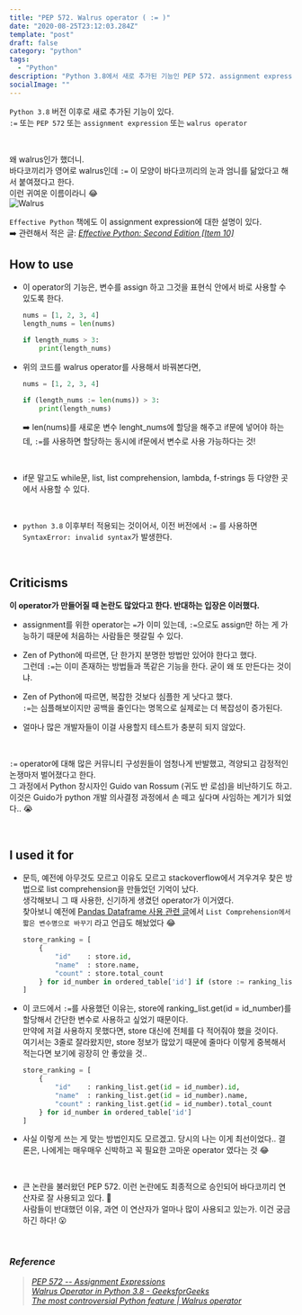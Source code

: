 ```yaml
---
title: "PEP 572. Walrus operator ( := )"
date: "2020-08-25T23:12:03.284Z"
template: "post"
draft: false
category: "python"
tags:
  - "Python"
description: "Python 3.8에서 새로 추가된 기능인 PEP 572. assignment expression인 := 모양의 walrus operator"
socialImage: ""
---
```



`Python 3.8` 버전 이후로 새로 추가된 기능이 있다.  
`:=` 또는 `PEP 572` 또는 `assignment expression` 또는 `walrus operator`

<br>

왜 walrus인가 했더니.  
바다코끼리가 영어로 walrus인데 `:=` 이 모양이 바다코끼리의 눈과 엄니를 닮았다고 해서 붙여졌다고 한다.  
이런 귀여운 이름이라니 :joy:  
![Walrus](https://user-images.githubusercontent.com/53142539/91169544-811fe480-e712-11ea-9ef0-1ed0a4c7a24c.png)

 `Effective Python` 책에도 이 assignment expression에 대한 설명이 있다.  
 :arrow_right: 관련해서 적은 글: [_Effective Python: Second Edition [Item 10]_](https://hong-dev.github.io/effective_python/item_8_to_10/)


## How to use

* 이 operator의 기능은, 변수를 assign 하고 그것을 표현식 안에서 바로 사용할 수 있도록 한다.

  ```python
  nums = [1, 2, 3, 4]
  length_nums = len(nums)

  if length_nums > 3:
      print(length_nums)
  ```

* 위의 코드를 walrus operator를 사용해서 바꿔본다면,

  ```python
  nums = [1, 2, 3, 4]

  if (length_nums := len(nums)) > 3:
      print(length_nums)
  ```

  :arrow_right: len(nums)를 새로운 변수 lenght_nums에 할당을 해주고 if문에 넣어야 하는데, `:=`를 사용하면 할당하는 동시에 if문에서 변수로 사용 가능하다는 것!

<br>

* if문 말고도 while문, list, list comprehension, lambda, f-strings 등 다양한 곳에서 사용할 수 있다.

<br>

* `python 3.8` 이후부터 적용되는 것이어서, 이전 버전에서 `:=` 를 사용하면 `SyntaxError: invalid syntax`가 발생한다.

<br>

## Criticisms

**이 operator가 만들어질 때 논란도 많았다고 한다. 반대하는 입장은 이러했다.**

<p>

* assignment를 위한 operator는 `=`가 이미 있는데, `:=`으로도 assign만 하는 게 가능하기 때문에 처음하는 사람들은 헷갈릴 수 있다.

</p>
<p>

* Zen of Python에 따르면, 단 한가지 분명한 방법만 있어야 한다고 했다.  
그런데 `:=`는 이미 존재하는 방법들과 똑같은 기능을 한다. 굳이 왜 또 만든다는 것이냐.

</p>
<p>

* Zen of Python에 따르면, 복잡한 것보다 심플한 게 낫다고 했다.  
`:=`는 심플해보이지만 공백을 줄인다는 명목으로 실제로는 더 복잡성이 증가된다.

</p>

* 얼마나 많은 개발자들이 이걸 사용할지 테스트가 충분히 되지 않았다.

<br>

`:=` operator에 대해 많은 커뮤니티 구성원들이 엄청나게 반발했고, 격양되고 감정적인 논쟁마저 벌어졌다고 한다.  
그 과정에서 Python 창시자인 Guido van Rossum (귀도 반 로섬)을 비난하기도 하고.  
이것은 Guido가 python 개발 의사결정 과정에서 손 떼고 싶다며 사임하는 계기가 되었다.. :sob:  

<br>

## I used it for

* 문득, 예전에 아무것도 모르고 이유도 모르고 stackoverflow에서 겨우겨우 찾은 방법으로 list comprehension을 만들었던 기억이 났다.  
생각해보니 그 때 사용한, 신기하게 생겼던 operator가 이거였다.  
찾아보니 예전에 [Pandas Dataframe 사용 관련 글](https://hong-dev.github.io/gopizza/dataframe/)에서 `List Comprehension에서 짧은 변수명으로 바꾸기` 라고 언급도 해놨었다 :joy:

  ```python
  store_ranking = [
      {
          "id"    : store.id,
          "name"  : store.name,
          "count" : store.total_count
      } for id_number in ordered_table['id'] if (store := ranking_list.get(id = id_number))
  ]
  ```

* 이 코드에서 `:=`를 사용했던 이유는, store에 ranking\_list.get(id = id_number)를 할당해서 간단한 변수로 사용하고 싶었기 때문이다.  
만약에 저걸 사용하지 못했다면, store 대신에 전체를 다 적어줘야 했을 것이다.  
여기서는 3줄로 잘라왔지만, store 정보가 많았기 때문에 줄마다 이렇게 중복해서 적는다면 보기에 굉장히 안 좋았을 것..
  ```python
  store_ranking = [
      {
          "id"    : ranking_list.get(id = id_number).id,
          "name"  : ranking_list.get(id = id_number).name,
          "count" : ranking_list.get(id = id_number).total_count
      } for id_number in ordered_table['id']
  ]
  ```

* 사실 이렇게 쓰는 게 맞는 방법인지도 모르겠고. 당시의 나는 이게 최선이었다.. 결론은, 나에게는 매우매우 신박하고 꼭 필요한 고마운 operator 였다는 것 :joy:  

<br>

* 큰 논란을 불러왔던 PEP 572. 이런 논란에도 최종적으로 승인되어 바다코끼리 연산자로 잘 사용되고 있다. :elephant:  
사람들이 반대했던 이유, 과연 이 연산자가 얼마나 많이 사용되고 있는가. 이건 궁금하긴 하다! :open_mouth:

<br>

### _Reference_
> [_PEP 572 -- Assignment Expressions_](https://www.python.org/dev/peps/pep-0572/)  
> [_Walrus Operator in Python 3.8 - GeeksforGeeks_](https://www.geeksforgeeks.org/walrus-operator-in-python-3-8/)  
> [_The most controversial Python feature | Walrus operator_](https://www.youtube.com/watch?v=KN2TTiGpDvM&feature=youtu.be)